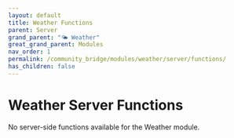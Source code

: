 ```yaml
---
layout: default
title: Weather Functions
parent: Server
grand_parent: "🌤️ Weather"
great_grand_parent: Modules
nav_order: 1
permalink: /community_bridge/modules/weather/server/functions/
has_children: false
---
```


# Weather Server Functions
No server-side functions available for the Weather module.
